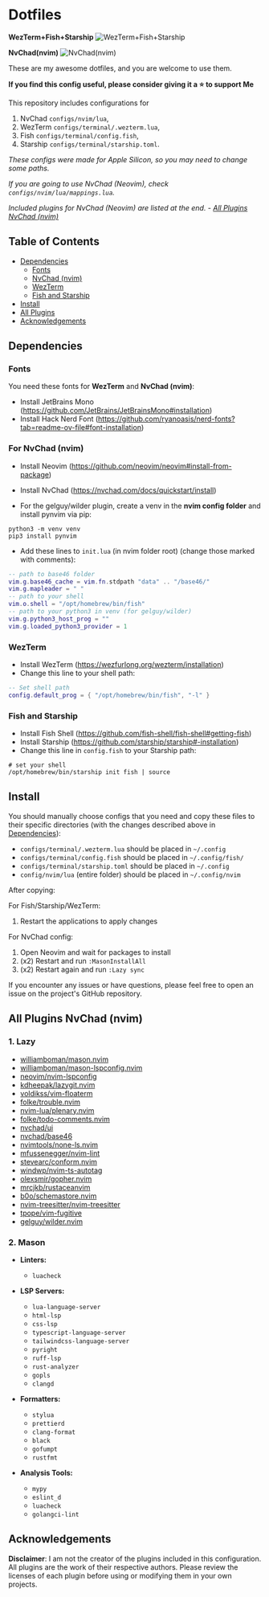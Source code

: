 # Dotfiles

**WezTerm+Fish+Starship**
<img src="./images/Wezterm+Fish+Starship.png" alt="WezTerm+Fish+Starship"/>

**NvChad(nvim)**
<img src="./images/NvChad(nvim).png" alt="NvChad(nvim)"/>

These are my awesome dotfiles, and you are welcome to use them.

**If you find this config useful, please consider giving it a ⭐ to support Me**

This repository includes configurations for

1. NvChad `configs/nvim/lua`,
2. WezTerm `configs/terminal/.wezterm.lua`,
3. Fish `configs/terminal/config.fish`,
4. Starship `configs/terminal/starship.toml`.

_These configs were made for Apple Silicon, so you may need to change some paths._

_If you are going to use NvChad (Neovim), check `configs/nvim/lua/mappings.lua`._

_Included plugins for NvChad (Neovim) are listed at the end. - [All Plugins NvChad (nvim)](#all-plugins-nvchad-nvim)_

## Table of Contents

- [Dependencies](#dependencies)
  - [Fonts](#fonts)
  - [NvChad (nvim)](#for-nvchad-nvim)
  - [WezTerm](#wezterm)
  - [Fish and Starship](#fish-and-starship)
- [Install](#install)
- [All Plugins](#all-plugins-nvchad-nvim)
- [Acknowledgements](#Acknowledgements)

## Dependencies

### Fonts

You need these fonts for **WezTerm** and **NvChad (nvim)**:

- Install JetBrains Mono (https://github.com/JetBrains/JetBrainsMono#installation)
- Install Hack Nerd Font (https://github.com/ryanoasis/nerd-fonts?tab=readme-ov-file#font-installation)

### For NvChad (nvim)

- Install Neovim (https://github.com/neovim/neovim#install-from-package)
- Install NvChad (https://nvchad.com/docs/quickstart/install)

- For the gelguy/wilder plugin, create a venv in the **nvim config folder** and install pynvim via pip:

```shell
python3 -m venv venv
pip3 install pynvim
```

- Add these lines to `init.lua` (in nvim folder root) (change those marked with comments):

```lua
-- path to base46 folder
vim.g.base46_cache = vim.fn.stdpath "data" .. "/base46/"
vim.g.mapleader = " "
-- path to your shell
vim.o.shell = "/opt/homebrew/bin/fish"
-- path to your python3 in venv (for gelguy/wilder)
vim.g.python3_host_prog = ""
vim.g.loaded_python3_provider = 1
```

### WezTerm

- Install WezTerm (https://wezfurlong.org/wezterm/installation)
- Change this line to your shell path:

```lua
-- Set shell path
config.default_prog = { "/opt/homebrew/bin/fish", "-l" }
```

### Fish and Starship

- Install Fish Shell (https://github.com/fish-shell/fish-shell#getting-fish)
- Install Starship (https://github.com/starship/starship#-installation)
- Change this line in `config.fish` to your Starship path:

```fish
# set your shell
/opt/homebrew/bin/starship init fish | source
```

## Install

You should manually choose configs that you need and copy these files to their specific directories (with the changes described above in [Dependencies](#dependencies)):

- `configs/terminal/.wezterm.lua` should be placed in `~/.config`
- `configs/terminal/config.fish` should be placed in `~/.config/fish/`
- `configs/terminal/starship.toml` should be placed in `~/.config`
- `config/nvim/lua` (entire folder) should be placed in `~/.config/nvim`

After copying:

For Fish/Starship/WezTerm:

1. Restart the applications to apply changes

For NvChad config:

1. Open Neovim and wait for packages to install
2. (x2) Restart and run `:MasonInstallAll`
3. (x2) Restart again and run `:Lazy sync`

If you encounter any issues or have questions, please feel free to open an issue on the project's GitHub repository.

## All Plugins NvChad (nvim)

### 1. Lazy

- [williamboman/mason.nvim](https://github.com/williamboman/mason.nvim)
- [williamboman/mason-lspconfig.nvim](https://github.com/williamboman/mason-lspconfig.nvim)
- [neovim/nvim-lspconfig](https://github.com/neovim/nvim-lspconfig)
- [kdheepak/lazygit.nvim](https://github.com/kdheepak/lazygit.nvim)
- [voldikss/vim-floaterm](https://github.com/voldikss/vim-floaterm)
- [folke/trouble.nvim](https://github.com/folke/trouble.nvim)
- [nvim-lua/plenary.nvim](https://github.com/nvim-lua/plenary.nvim)
- [folke/todo-comments.nvim](https://github.com/folke/todo-comments.nvim)
- [nvchad/ui](https://github.com/NvChad/ui)
- [nvchad/base46](https://github.com/NvChad/base46)
- [nvimtools/none-ls.nvim](https://github.com/nvimtools/none-ls.nvim)
- [mfussenegger/nvim-lint](https://github.com/mfussenegger/nvim-lint)
- [stevearc/conform.nvim](https://github.com/stevearc/conform.nvim)
- [windwp/nvim-ts-autotag](https://github.com/windwp/nvim-ts-autotag)
- [olexsmir/gopher.nvim](https://github.com/olexsmir/gopher.nvim)
- [mrcjkb/rustaceanvim](https://github.com/mrcjkb/rustaceanvim)
- [b0o/schemastore.nvim](https://github.com/b0o/schemastore.nvim)
- [nvim-treesitter/nvim-treesitter](https://github.com/nvim-treesitter/nvim-treesitter)
- [tpope/vim-fugitive](https://github.com/tpope/vim-fugitive)
- [gelguy/wilder.nvim](https://github.com/gelguy/wilder.nvim)

### 2. Mason

- **Linters:**

  - `luacheck`

- **LSP Servers:**

  - `lua-language-server`
  - `html-lsp`
  - `css-lsp`
  - `typescript-language-server`
  - `tailwindcss-language-server`
  - `pyright`
  - `ruff-lsp`
  - `rust-analyzer`
  - `gopls`
  - `clangd`

- **Formatters:**

  - `stylua`
  - `prettierd`
  - `clang-format`
  - `black`
  - `gofumpt`
  - `rustfmt`

- **Analysis Tools:**

  - `mypy`
  - `eslint_d`
  - `luacheck`
  - `golangci-lint`

## Acknowledgements

**Disclaimer**: I am not the creator of the plugins included in this configuration. All plugins are the work of their respective authors. Please review the licenses of each plugin before using or modifying them in your own projects.
